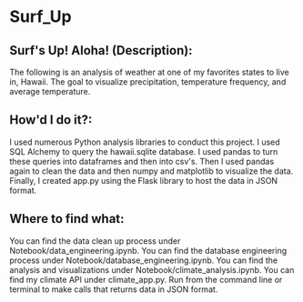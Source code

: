# Surf_Up

## Surf's Up! Aloha! (Description):

The following is an analysis of weather at one of my favorites states to live in, Hawaii. The goal to visualize precipitation, temperature frequency, and average temperature.

## How'd I do it?:

I used numerous Python analysis libraries to conduct this project. I used SQL Alchemy to query the hawaii.sqlite database. I used pandas to turn these queries into dataframes and then into csv's. Then I used pandas again to clean the data and then numpy and matplotlib to visualize the data. Finally, I created app.py using the Flask library to host the data in JSON format.

## Where to find what:

You can find the data clean up process under Notebook/data_engineering.ipynb. You can find the database engineering process under Notebook/database_engineering.ipynb. You can find the analysis and visualizations under Notebook/climate_analysis.ipynb. You can find my climate API under climate_app.py. Run from the command line or terminal to make calls that returns data in JSON format.
